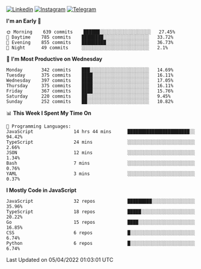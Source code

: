 [![Linkedin](https://img.shields.io/badge/-Archie-blue?style=flat-square&labelColor=gray&logo=Linkedin&logoColor=white&link=https://www.linkedin.com/in/archisdi)](https://www.linkedin.com/in/archisdi)
[![Instagram](https://img.shields.io/badge/-@archisdi-orange?style=flat-square&labelColor=gray&logo=Instagram&logoColor=white&link=https://www.instagram.com/archisdi)](https://www.instagram.com/archisdi)
[![Telegram](https://img.shields.io/badge/-aai-informational?style=flat-square&labelColor=gray&logo=telegram&logoColor=white&link=https://t.me/archisdi)](https://t.me/archisdi)

<!--START_SECTION:waka-->
**I'm an Early 🐤** 

```text
🌞 Morning    639 commits    ██████░░░░░░░░░░░░░░░░░░░   27.45% 
🌆 Daytime    785 commits    ████████░░░░░░░░░░░░░░░░░   33.72% 
🌃 Evening    855 commits    █████████░░░░░░░░░░░░░░░░   36.73% 
🌙 Night      49 commits     ░░░░░░░░░░░░░░░░░░░░░░░░░   2.1%

```
📅 **I'm Most Productive on Wednesday** 

```text
Monday       342 commits    ███░░░░░░░░░░░░░░░░░░░░░░   14.69% 
Tuesday      375 commits    ████░░░░░░░░░░░░░░░░░░░░░   16.11% 
Wednesday    397 commits    ████░░░░░░░░░░░░░░░░░░░░░   17.05% 
Thursday     375 commits    ████░░░░░░░░░░░░░░░░░░░░░   16.11% 
Friday       367 commits    ████░░░░░░░░░░░░░░░░░░░░░   15.76% 
Saturday     220 commits    ██░░░░░░░░░░░░░░░░░░░░░░░   9.45% 
Sunday       252 commits    ██░░░░░░░░░░░░░░░░░░░░░░░   10.82%

```


📊 **This Week I Spent My Time On** 

```text
💬 Programming Languages: 
JavaScript               14 hrs 44 mins      ███████████████████████░░   94.42% 
TypeScript               24 mins             ░░░░░░░░░░░░░░░░░░░░░░░░░   2.66% 
JSON                     12 mins             ░░░░░░░░░░░░░░░░░░░░░░░░░   1.34% 
Bash                     7 mins              ░░░░░░░░░░░░░░░░░░░░░░░░░   0.76% 
YAML                     3 mins              ░░░░░░░░░░░░░░░░░░░░░░░░░   0.37%

```

**I Mostly Code in JavaScript** 

```text
JavaScript               32 repos            █████████░░░░░░░░░░░░░░░░   35.96% 
TypeScript               18 repos            █████░░░░░░░░░░░░░░░░░░░░   20.22% 
Go                       15 repos            ████░░░░░░░░░░░░░░░░░░░░░   16.85% 
CSS                      6 repos             █░░░░░░░░░░░░░░░░░░░░░░░░   6.74% 
Python                   6 repos             █░░░░░░░░░░░░░░░░░░░░░░░░   6.74%

```



 Last Updated on 05/04/2022 01:03:01 UTC
<!--END_SECTION:waka-->
